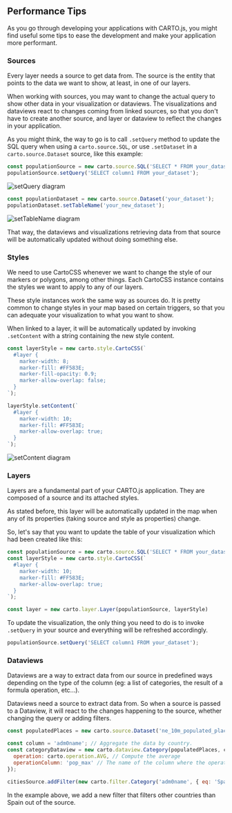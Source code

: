 ## Performance Tips

As you go through developing your applications with CARTO.js, you might find useful some tips to ease the development and make your application more performant.

### Sources
Every layer needs a source to get data from. The source is the entity that points to the data we want to show, at least, in one of our layers.

When working with sources, you may want to change the actual query to show other data in your visualization or dataviews. The visualizations and dataviews react to changes coming from linked sources, so that you don't have to create another source, and layer or dataview to reflect the changes in your application.

As you might think, the way to go is to call `.setQuery` method to update the SQL query when using a `carto.source.SQL`, or use `.setDataset` in a `carto.source.Dataset` source, like this example:

``` js
const populationSource = new carto.source.SQL('SELECT * FROM your_dataset');
populationSource.setQuery('SELECT column1 FROM your_dataset');
```

![setQuery diagram](../../img/set_query_diagram.svg)

``` js
const populationDataset = new carto.source.Dataset('your_dataset');
populationDataset.setTableName('your_new_dataset');
```

![setTableName diagram](../../img/set_table_name_diagram.svg)

That way, the dataviews and visualizations retrieving data from that source will be automatically updated without doing something else.

### Styles
We need to use CartoCSS whenever we want to change the style of our markers or polygons, among other things. Each CartoCSS instance contains the styles we want to apply to any of our layers.

These style instances work the same way as sources do. It is pretty common to change styles in your map based on certain triggers, so that you can adequate your visualization to what you want to show.

When linked to a layer, it will be automatically updated by invoking `.setContent` with a string containing the new style content.

```js
const layerStyle = new carto.style.CartoCSS(`
  #layer {
    marker-width: 8;
    marker-fill: #FF583E;
    marker-fill-opacity: 0.9;
    marker-allow-overlap: false;
  }
`);

layerStyle.setContent(`
  #layer {
    marker-width: 10;
    marker-fill: #FF583E;
    marker-allow-overlap: true;
  }
`);
```

![setContent diagram](../../img/set_content_diagram.svg)

### Layers
Layers are a fundamental part of your CARTO.js application. They are composed of a source and its attached styles.

As stated before, this layer will be automatically updated in the map when any of its properties (taking source and style as properties) change.

So, let's say that you want to update the table of your visualization which had been created like this:

``` js
const populationSource = new carto.source.SQL('SELECT * FROM your_dataset');
const layerStyle = new carto.style.CartoCSS(`
  #layer {
    marker-width: 10;
    marker-fill: #FF583E;
    marker-allow-overlap: true;
  }
`);

const layer = new carto.layer.Layer(populationSource, layerStyle)
```

To update the visualization, the only thing you need to do is to invoke `.setQuery` in your source and everything will be refreshed accordingly.

```js
populationSource.setQuery('SELECT column1 FROM your_dataset');
```

### Dataviews
Dataviews are a way to extract data from our source in predefined ways depending on the type of the column (eg: a list of categories, the result of a formula operation, etc...).

Dataviews need a source to extract data from. So when a source is passed to a Dataview, it will react to the changes happening to the source, whether changing the query or adding filters.

```js
const populatedPlaces = new carto.source.Dataset('ne_10m_populated_places_simple');

const column = 'adm0name'; // Aggregate the data by country.
const categoryDataview = new carto.dataview.Category(populatedPlaces, column, {
  operation: carto.operation.AVG, // Compute the average
  operationColumn: 'pop_max' // The name of the column where the operation will be applied.
});

citiesSource.addFilter(new carto.filter.Category('adm0name', { eq: 'Spain' } ));
```

In the example above, we add a new filter that filters other countries than Spain out of the source.
